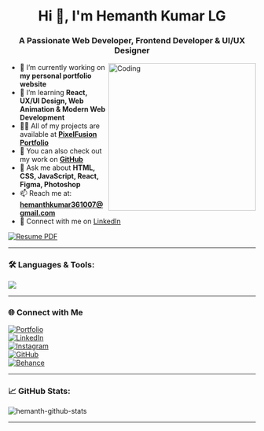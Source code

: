 <h1 align="center">Hi 👋, I'm Hemanth Kumar LG</h1>
<h3 align="center">A Passionate Web Developer, Frontend Developer & UI/UX Designer</h3>

<img align="right" alt="Coding" width="300" src="https://media4.giphy.com/media/v1.Y2lkPTc5MGI3NjExNmJjZTFyOWd0M3Q4eXB4Z3Y2ZDFuc3l6Z3pmbHM5YzRqMHFwcjhuZyZlcD12MV9pbnRlcm5hbF9naWZfYnlfaWQmY3Q9Zw/zOvBKUUEERdNm/giphy.gif">

- 🔭 I’m currently working on **my personal portfolio website**
- 🌱 I’m learning **React, UX/UI Design, Web Animation & Modern Web Development**
- 👨‍💻 All of my projects are available at **[PixelFusion Portfolio](https://pixelfusion.myportfolio.com)**
- 📂 You can also check out my work on **[GitHub](https://github.com/Hemanth-361)**
- 💬 Ask me about **HTML, CSS, JavaScript, React, Figma, Photoshop**
- 📫 Reach me at: **hemanthkumar361007@gmail.com**
- 📄 Connect with me on [LinkedIn](https://www.linkedin.com/in/hemanth-kumar-lg-bb9b83342/)

[![Resume PDF](https://img.shields.io/badge/Download-Resume-blue?style=for-the-badge&logo=adobe-acrobat-reader)](Hemanth_resume(1).pdf)

---

### 🛠️ Languages & Tools:

<p align="left">
  <img src="https://skillicons.dev/icons?i=html,css,js,react,figma,photoshop,vscode,github,python,git" />
</p>

---

### 🌐 Connect with Me

[![Portfolio](https://img.shields.io/badge/Portfolio-pixelfusion.myportfolio.com-000?style=for-the-badge&logo=Adobe&logoColor=white)](https://pixelfusion.myportfolio.com)
<br>
[![LinkedIn](https://img.shields.io/badge/LinkedIn-Hemanth%20Kumar%20LG-blue?style=for-the-badge&logo=linkedin&logoColor=white)](https://www.linkedin.com/in/hemanth-kumar-lg-bb9b83342/)
<br>
[![Instagram](https://img.shields.io/badge/Instagram-@hemanth_kumar_361-E4405F?style=for-the-badge&logo=instagram&logoColor=white)](https://www.instagram.com/hemanth_kumar_361)
<br>
[![GitHub](https://img.shields.io/badge/GitHub-Hemanth--361-181717?style=for-the-badge&logo=github)](https://github.com/Hemanth-361)
<br>
[![Behance](https://img.shields.io/badge/Behance-hemanthkumarlg-1769ff?style=for-the-badge&logo=behance&logoColor=white)](https://www.behance.net/hemanthkumarlg)
<be>

---

### 📈 GitHub Stats:

<p align="left">
  <img src="https://github-readme-stats.vercel.app/api?username=HemanthKumarLG&show_icons=true&theme=radical" alt="hemanth-github-stats" />
</p>

---
